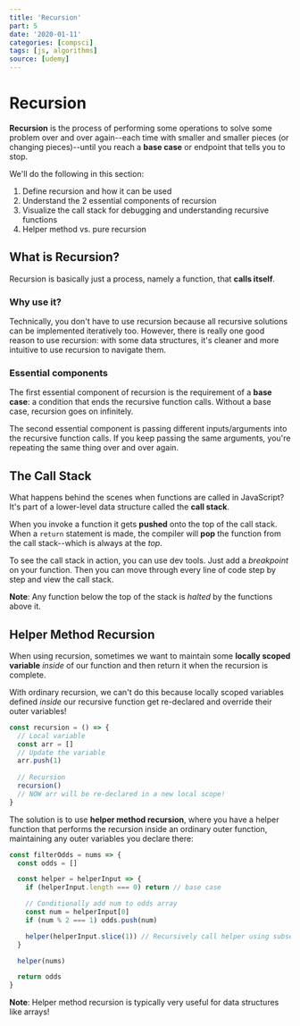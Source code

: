 ```yaml
---
title: 'Recursion'
part: 5
date: '2020-01-11'
categories: [compsci]
tags: [js, algorithms]
source: [udemy]
---
```


# Recursion

**Recursion** is the process of performing some operations to solve some problem over and over again--each time with smaller and smaller pieces (or changing pieces)--until you reach a **base case** or endpoint that tells you to stop.

We'll do the following in this section:
1. Define recursion and how it can be used
2. Understand the 2 essential components of recursion
3. Visualize the call stack for debugging and understanding recursive functions
4. Helper method vs. pure recursion

## What is Recursion?

Recursion is basically just a process, namely a function, that **calls itself**.

### Why use it?

Technically, you don't have to use recursion because all recursive solutions can be implemented iteratively too. However, there is really one good reason to use recursion: with some data structures, it's cleaner and more intuitive to use recursion to navigate them.

### Essential components

The first essential component of recursion is the requirement of a **base case**: a condition that ends the recursive function calls. Without a base case, recursion goes on infinitely.

The second essential component is passing different inputs/arguments into the recursive function calls. If you keep passing the same arguments, you're repeating the same thing over and over again.

## The Call Stack

What happens behind the scenes when functions are called in JavaScript? It's part of a lower-level data structure called the **call stack**.

When you invoke a function it gets **pushed** onto the top of the call stack. When a `return` statement is made, the compiler will **pop** the function from the call stack--which is always at the *top*.

To see the call stack in action, you can use dev tools. Just add a *breakpoint* on your function. Then you can move through every line of code step by step and view the call stack.

**Note**: Any function below the top of the stack is *halted* by the functions above it.

## Helper Method Recursion

When using recursion, sometimes we want to maintain some **locally scoped variable** *inside* of our function and then return it when the recursion is complete.

With ordinary recursion, we can't do this because locally scoped variables defined *inside* our recursive function get re-declared and override their outer variables!

```js
const recursion = () => {
  // Local variable
  const arr = []
  // Update the variable
  arr.push(1)
  
  // Recursion
  recursion()
  // NOW arr will be re-declared in a new local scope!
}
```

The solution is to use **helper method recursion**, where you have a helper function that performs the recursion inside an ordinary outer function, maintaining any outer variables you declare there:

```js
const filterOdds = nums => {
  const odds = []

  const helper = helperInput => {
    if (helperInput.length === 0) return // base case

    // Conditionally add num to odds array
    const num = helperInput[0]
    if (num % 2 === 1) odds.push(num)

    helper(helperInput.slice(1)) // Recursively call helper using subset of input array
  }

  helper(nums)

  return odds
}
```

**Note**: Helper method recursion is typically very useful for data structures like arrays!